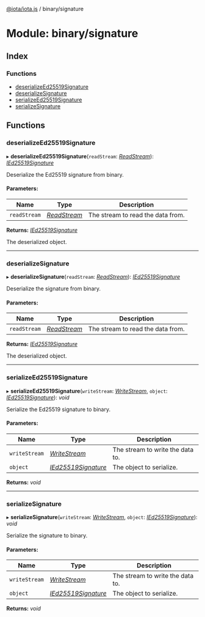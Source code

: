 [@iota/iota.js](../README.md) / binary/signature

# Module: binary/signature

## Index

### Functions

* [deserializeEd25519Signature](binary_signature.md#deserializeed25519signature)
* [deserializeSignature](binary_signature.md#deserializesignature)
* [serializeEd25519Signature](binary_signature.md#serializeed25519signature)
* [serializeSignature](binary_signature.md#serializesignature)

## Functions

### deserializeEd25519Signature

▸ **deserializeEd25519Signature**(`readStream`: [*ReadStream*](../classes/utils_readstream.readstream.md)): [*IEd25519Signature*](../interfaces/models_ied25519signature.ied25519signature.md)

Deserialize the Ed25519 signature from binary.

#### Parameters:

Name | Type | Description |
------ | ------ | ------ |
`readStream` | [*ReadStream*](../classes/utils_readstream.readstream.md) | The stream to read the data from.   |

**Returns:** [*IEd25519Signature*](../interfaces/models_ied25519signature.ied25519signature.md)

The deserialized object.

___

### deserializeSignature

▸ **deserializeSignature**(`readStream`: [*ReadStream*](../classes/utils_readstream.readstream.md)): [*IEd25519Signature*](../interfaces/models_ied25519signature.ied25519signature.md)

Deserialize the signature from binary.

#### Parameters:

Name | Type | Description |
------ | ------ | ------ |
`readStream` | [*ReadStream*](../classes/utils_readstream.readstream.md) | The stream to read the data from.   |

**Returns:** [*IEd25519Signature*](../interfaces/models_ied25519signature.ied25519signature.md)

The deserialized object.

___

### serializeEd25519Signature

▸ **serializeEd25519Signature**(`writeStream`: [*WriteStream*](../classes/utils_writestream.writestream.md), `object`: [*IEd25519Signature*](../interfaces/models_ied25519signature.ied25519signature.md)): *void*

Serialize the Ed25519 signature to binary.

#### Parameters:

Name | Type | Description |
------ | ------ | ------ |
`writeStream` | [*WriteStream*](../classes/utils_writestream.writestream.md) | The stream to write the data to.   |
`object` | [*IEd25519Signature*](../interfaces/models_ied25519signature.ied25519signature.md) | The object to serialize.    |

**Returns:** *void*

___

### serializeSignature

▸ **serializeSignature**(`writeStream`: [*WriteStream*](../classes/utils_writestream.writestream.md), `object`: [*IEd25519Signature*](../interfaces/models_ied25519signature.ied25519signature.md)): *void*

Serialize the signature to binary.

#### Parameters:

Name | Type | Description |
------ | ------ | ------ |
`writeStream` | [*WriteStream*](../classes/utils_writestream.writestream.md) | The stream to write the data to.   |
`object` | [*IEd25519Signature*](../interfaces/models_ied25519signature.ied25519signature.md) | The object to serialize.    |

**Returns:** *void*
